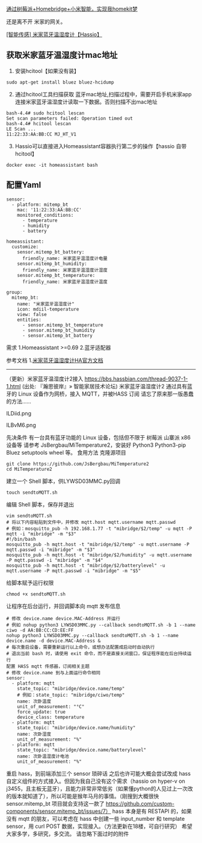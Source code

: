 [通过树莓派+Homebridge+小米智能，实现我homekit梦](https://www.jianshu.com/p/ac813cf3559c)

还是离不开 米家的网关。





[[智能传感] 米家蓝牙温湿度计【Hassio】](https://bbs.hassbian.com/thread-4078-1-3.html)
## 获取米家蓝牙温湿度计mac地址
1. 安装hcitool【如果没有装】
```
sudo apt-get install bluez bluez-hcidump
```
2. 通过hcitool工具扫描获取 蓝牙mac地址,扫描过程中，需要开启手机米家app连接米家蓝牙温湿度计读取一下数据。否则扫描不出mac地址
```
bash-4.4# sudo hcitool lescan
Set scan parameters failed: Operation timed out
bash-4.4# hcitool lescan
LE Scan ...
11:22:33:AA:BB:CC MJ_HT_V1

```

3. Hassio可以直接进入Homeassistant容器执行第二步的操作【hassio 自带hcitool】
```
docker exec -it homeassistant bash
```

## 配置Yaml
```
sensor:
  - platform: mitemp_bt
    mac: '11:22:33:AA:BB:CC'
    monitored_conditions:
      - temperature
      - humidity
      - battery

homeassistant:
  customize:
    sensor.mitemp_bt_battery:
      friendly_name: 米家蓝牙温湿度计电量
    sensor.mitemp_bt_humidity:
      friendly_name: 米家蓝牙温湿度计湿度
    sensor.mitemp_bt_temperature:
      friendly_name: 米家蓝牙温湿度计温度

group:
  mitemp_bt:
    name: "米家蓝牙温湿度计"
    icon: mdiil-temperature
    view: false
    entities:
      - sensor.mitemp_bt_temperature
      - sensor.mitemp_bt_humidity
      - sensor.mitemp_bt_battery
```      
需求
1.Homeassistant >=0.69
2.蓝牙适配器

参考文档
1.[米家蓝牙温湿度计HA官方文档](https://www.home-assistant.io/integrations/mitemp_bt)






----


（更新）米家蓝牙温湿度计2接入
https://bbs.hassbian.com/thread-9037-1-1.html
(出处: 『瀚思彼岸』» 智能家居技术论坛)
米家蓝牙温湿度计2 通过具有蓝牙的 Linux 设备作为网桥，接入 MQTT，并被HASS 订阅
请忘了原来那一版愚蠢的方法……

lLDiid.png

lLBvM6.png

先决条件
有一台具有蓝牙功能的 Linux 设备，包括但不限于 树莓派 山寨派 x86 设备等
请参考 JsBergbau/MiTemperature2，安装好 Python3 Python3-pip Bluez setuptools wheel 等。
食用方法
克隆源项目
```
git clone https://github.com/JsBergbau/MiTemperature2
cd MiTemperature2 
```
建立一个 Shell 脚本，供LYWSD03MMC.py回调
```
touch sendtoMQTT.sh
```
编辑 Shell 脚本，保存并退出
```
vim sendtoMQTT.sh
# 将以下内容粘贴到文件中，并修改 mqtt.host mqtt.username mqtt.passwd
# 例如：mosquitto_pub -h 192.168.1.77 -t "mibridge/$2/temp" -u mqtt -P mqtt -i "mibridge" -m "$3"
#!/bin/bash
mosquitto_pub -h mqtt.host -t "mibridge/$2/temp" -u mqtt.username -P mqtt.passwd -i "mibridge" -m "$3"
mosquitto_pub -h mqtt.host -t "mibridge/$2/humidity" -u mqtt.username -P mqtt.passwd -i "mibridge" -m "$4"
mosquitto_pub -h mqtt.host -t "mibridge/$2/batterylevel" -u mqtt.username -P mqtt.passwd -i "mibridge" -m "$5"
```
给脚本赋予运行权限
```
chmod +x sendtoMQTT.sh
```

让程序在后台运行，并回调脚本向 mqtt 发布信息
```
# 修改 device.name device.MAC-Address 并运行
# 例如 nohup python3 LYWSD03MMC.py --callback sendtoMQTT.sh -b 1 --name ciwo -d AA:BB:CC:CD:EE:FF
nohup python3 LYWSD03MMC.py --callback sendtoMQTT.sh -b 1 --name device.name -d device.MAC-Address &
# 每次重启设备，需要重新运行以上命令，或想办法配置成启动时自动执行
# 退出当前 bash 时，请使用 exit 命令，而不是直接关闭窗口，保证程序能在后台持续运行
配置 HASS mqtt 传感器，订阅相关主题
# 修改 device.name 到与上面运行命令相同
sensor:
  - platform: mqtt
    state_topic: "mibridge/device.name/temp"
    # 例如：state_topic: "mibridge/ciwo/temp"
    name: 次卧温度
    unit_of_measurement: "°C"
    force_update: true
    device_class: temperature
  - platform: mqtt
    state_topic: "mibridge/device.name/humidity"
    name: 次卧湿度
    unit_of_measurement: "%"
  - platform: mqtt
    state_topic: "mibridge/device.name/batterylevel"
    name: 次卧温湿度计电池
    unit_of_measurement: "%"
```
重启 hass，到前端添加三个 sensor
琐碎话
之后也许可能大概会尝试改成 hass 自定义组件的方式接入。但因为我自己没有这个需求（hassio on hyper-v on j3455，且主板无蓝牙），且能力非常非常低劣（如果懂python的人见过上一次改的版本就知道了），所以可能是猴年马月的事情。（刚搜到大概很快 sensor.mitemp_bt 项目就会支持这一款了 https://github.com/custom-components/sensor.mitemp_bt/issues/7）
hass 本身是有 RESTAPI 的，如果没有 mqtt 的朋友，可以考虑在 hass 中创建一些 input_number 和 template sensor，用 curl POST 数据，实现接入。（方法更新在18楼，可自行研究）
希望大家多学，多研究，多交流。
请忽略下面过时的附件